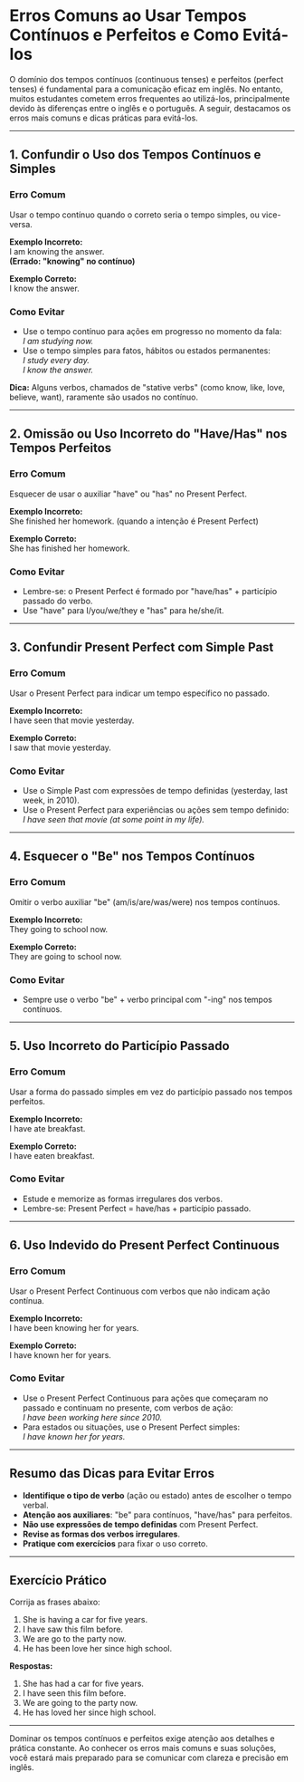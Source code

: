
# Erros Comuns ao Usar Tempos Contínuos e Perfeitos e Como Evitá-los

O domínio dos tempos contínuos (continuous tenses) e perfeitos (perfect tenses) é fundamental para a comunicação eficaz em inglês. No entanto, muitos estudantes cometem erros frequentes ao utilizá-los, principalmente devido às diferenças entre o inglês e o português. A seguir, destacamos os erros mais comuns e dicas práticas para evitá-los.

---

## 1. Confundir o Uso dos Tempos Contínuos e Simples

### Erro Comum
Usar o tempo contínuo quando o correto seria o tempo simples, ou vice-versa.

**Exemplo Incorreto:**  
I am knowing the answer.  
**(Errado: "knowing" no contínuo)**

**Exemplo Correto:**  
I know the answer.

### Como Evitar
- Use o tempo contínuo para ações em progresso no momento da fala:  
  _I am studying now._
- Use o tempo simples para fatos, hábitos ou estados permanentes:  
  _I study every day._  
  _I know the answer._

**Dica:** Alguns verbos, chamados de "stative verbs" (como know, like, love, believe, want), raramente são usados no contínuo.

---

## 2. Omissão ou Uso Incorreto do "Have/Has" nos Tempos Perfeitos

### Erro Comum
Esquecer de usar o auxiliar "have" ou "has" no Present Perfect.

**Exemplo Incorreto:**  
She finished her homework. (quando a intenção é Present Perfect)

**Exemplo Correto:**  
She has finished her homework.

### Como Evitar
- Lembre-se: o Present Perfect é formado por "have/has" + particípio passado do verbo.
- Use "have" para I/you/we/they e "has" para he/she/it.

---

## 3. Confundir Present Perfect com Simple Past

### Erro Comum
Usar o Present Perfect para indicar um tempo específico no passado.

**Exemplo Incorreto:**  
I have seen that movie yesterday.

**Exemplo Correto:**  
I saw that movie yesterday.

### Como Evitar
- Use o Simple Past com expressões de tempo definidas (yesterday, last week, in 2010).
- Use o Present Perfect para experiências ou ações sem tempo definido:  
  _I have seen that movie (at some point in my life)._

---

## 4. Esquecer o "Be" nos Tempos Contínuos

### Erro Comum
Omitir o verbo auxiliar "be" (am/is/are/was/were) nos tempos contínuos.

**Exemplo Incorreto:**  
They going to school now.

**Exemplo Correto:**  
They are going to school now.

### Como Evitar
- Sempre use o verbo "be" + verbo principal com "-ing" nos tempos contínuos.

---

## 5. Uso Incorreto do Particípio Passado

### Erro Comum
Usar a forma do passado simples em vez do particípio passado nos tempos perfeitos.

**Exemplo Incorreto:**  
I have ate breakfast.

**Exemplo Correto:**  
I have eaten breakfast.

### Como Evitar
- Estude e memorize as formas irregulares dos verbos.
- Lembre-se: Present Perfect = have/has + particípio passado.

---

## 6. Uso Indevido do Present Perfect Continuous

### Erro Comum
Usar o Present Perfect Continuous com verbos que não indicam ação contínua.

**Exemplo Incorreto:**  
I have been knowing her for years.

**Exemplo Correto:**  
I have known her for years.

### Como Evitar
- Use o Present Perfect Continuous para ações que começaram no passado e continuam no presente, com verbos de ação:  
  _I have been working here since 2010._
- Para estados ou situações, use o Present Perfect simples:  
  _I have known her for years._

---

## Resumo das Dicas para Evitar Erros

- **Identifique o tipo de verbo** (ação ou estado) antes de escolher o tempo verbal.
- **Atenção aos auxiliares**: "be" para contínuos, "have/has" para perfeitos.
- **Não use expressões de tempo definidas** com Present Perfect.
- **Revise as formas dos verbos irregulares**.
- **Pratique com exercícios** para fixar o uso correto.

---

## Exercício Prático

Corrija as frases abaixo:

1. She is having a car for five years.
2. I have saw this film before.
3. We are go to the party now.
4. He has been love her since high school.

**Respostas:**

1. She has had a car for five years.
2. I have seen this film before.
3. We are going to the party now.
4. He has loved her since high school.

---

Dominar os tempos contínuos e perfeitos exige atenção aos detalhes e prática constante. Ao conhecer os erros mais comuns e suas soluções, você estará mais preparado para se comunicar com clareza e precisão em inglês.
```
